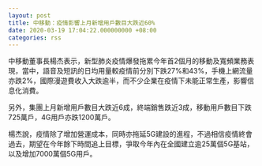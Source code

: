 ```yaml
---
layout: post
title: 中移動：疫情影響上月新增用戶數目大跌近60%
date: 2020-03-19 17:04:22.000000000 +08:00
categories: rss
---
```


中移動董事長楊杰表示，新型肺炎疫情爆發拖累今年首2個月的移動及寬頻業務表現，當中，語音及短訊的日均用量較疫情前分別下跌27%和43%，手機上網流量亦跌2%，國際漫遊費收入大跌逾半，而不少企業在疫情下未能正常生產，影響信息化消費。

另外，集團上月新增用戶數目大跌近6成，終端銷售跌近3成，移動用戶數目下跌725萬戶，4G用戶亦跌1200萬戶。

楊杰說，疫情除了增加營運成本，同時亦拖延5G建設的進程，不過相信疫情終會過去，期望在今年餘下時間追上目標，爭取今年內在全國建立逾25萬個5G基站，以及增加7000萬個5G用戶。
